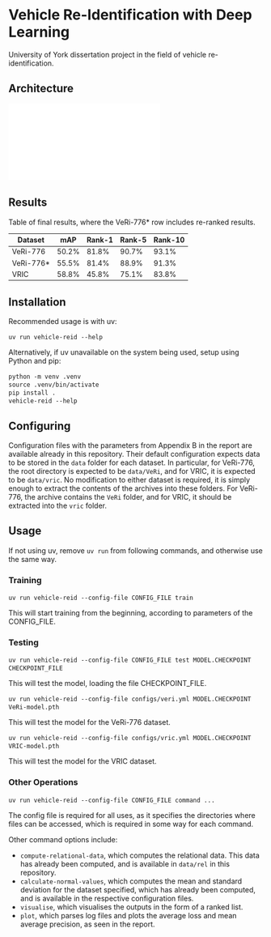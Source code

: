 # Vehicle Re-Identification with Deep Learning
University of York dissertation project in the field of vehicle re-identification.

## Architecture
![Architecture Diagram](assets/arch-diagram.pdf)
## Results
Table of final results, where the VeRi-776* row includes
re-ranked results.

| Dataset |  mAP  | Rank-1 | Rank-5 | Rank-10 |
| ------- | ----- | ------ | ------ | ------- |
|VeRi-776 | 50.2% | 81.8%  | 90.7%  | 93.1%   |
|VeRi-776*| 55.5% | 81.4%  | 88.9%  | 91.3%   |
| VRIC    | 58.8% | 45.8%  | 75.1%  | 83.8%   |

## Installation
Recommended usage is with uv:
```shell
uv run vehicle-reid --help
```
Alternatively, if uv unavailable on the system being used, setup using Python and pip:
```shell
python -m venv .venv
source .venv/bin/activate
pip install .
vehicle-reid --help
```
## Configuring
Configuration files with the parameters from Appendix B in the report are available already in this repository.
Their default configuration expects data to be stored in the `data` folder for each dataset. 
In particular, for VeRi-776, the root directory is expected to be `data/VeRi`, and for VRIC, it is expected to be
`data/vric`. No modification to either dataset is required, it is simply enough to extract the contents of the
archives into these folders. For VeRi-776, the archive contains the `VeRi` folder, and for VRIC, it should be extracted
into the `vric` folder.

## Usage
If not using uv, remove `uv run` from following commands, and otherwise use the same way.
### Training
```
uv run vehicle-reid --config-file CONFIG_FILE train
```
This will start training from the beginning, according to parameters of the CONFIG_FILE.
### Testing
```
uv run vehicle-reid --config-file CONFIG_FILE test MODEL.CHECKPOINT CHECKPOINT_FILE
```
This will test the model, loading the file CHECKPOINT_FILE.
```
uv run vehicle-reid --config-file configs/veri.yml MODEL.CHECKPOINT VeRi-model.pth
```
This will test the model for the VeRi-776 dataset.

```
uv run vehicle-reid --config-file configs/vric.yml MODEL.CHECKPOINT VRIC-model.pth
```
This will test the model for the VRIC dataset.
### Other Operations
```
uv run vehicle-reid --config-file CONFIG_FILE command ...
```
The config file is required for all uses, as it specifies the directories where files can be accessed,
which is required in some way for each command.

Other command options include: 
- `compute-relational-data`, which computes the relational data. This data
has already been computed, and is available in `data/rel` in this repository.
- `calculate-normal-values`, which computes the mean and standard deviation for the dataset specified,
which has already been computed, and is available in the respective configuration files.
- `visualise`, which visualises the outputs in the form of a ranked list.
- `plot`, which parses log files and plots the average loss and mean average precision, as seen in the report.


